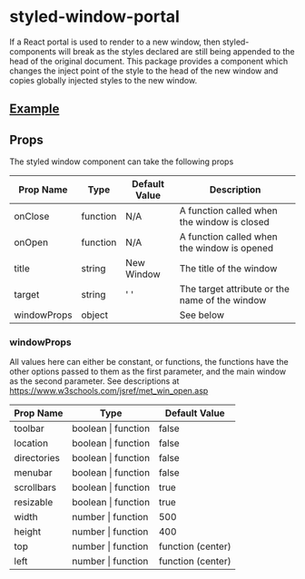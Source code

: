 # styled-window-portal

If a React portal is used to render to a new window, then styled-components will break as the styles declared are still being appended to the head of the original document. This package provides a component which changes the inject point of the style to the head of the new window and copies globally injected styles to the new window.

## [Example](https://github.com/Briggybros/styled-window-portal/blob/master/example/src/index.tsx)

## Props

The styled window component can take the following props

| Prop Name   | Type     | Default Value | Description                                    |
| ----------- | -------- | ------------- | ---------------------------------------------- |
| onClose     | function | N/A           | A function called when the window is closed    |
| onOpen      | function | N/A           | A function called when the window is opened    |
| title       | string   | New Window    | The title of the window                        |
| target      | string   | ' '           | The target attribute or the name of the window |
| windowProps | object   |               | See below                                      |

### windowProps

All values here can either be constant, or functions, the functions have the other options passed to them as the first parameter, and the main window as the second parameter. See descriptions at https://www.w3schools.com/jsref/met_win_open.asp

| Prop Name   | Type                | Default Value     |
| ----------- | ------------------- | ----------------- |
| toolbar     | boolean \| function | false             |
| location    | boolean \| function | false             |
| directories | boolean \| function | false             |
| menubar     | boolean \| function | false             |
| scrollbars  | boolean \| function | true              |
| resizable   | boolean \| function | true              |
| width       | number \| function  | 500               |
| height      | number \| function  | 400               |
| top         | number \| function  | function (center) |
| left        | number \| function  | function (center) |
